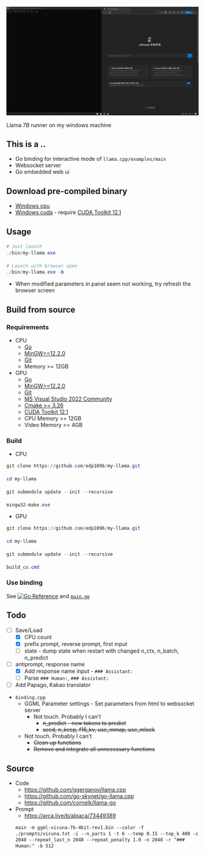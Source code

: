 ![image description](doc/screenshot.gif)

Llama 7B runner on my windows machine

## This is a ..

* Go binding for interactive mode of `llama.cpp/examples/main`
* Websocket server
* Go embedded web ui


## Download pre-compiled binary
* [Windows cpu](https://github.com/edp1096/my-llama/releases/download/v0.1.4/my-llama_cpu.exe)
* [Windows cuda](https://github.com/edp1096/my-llama/releases/download/v0.1.4/my-llama_cu.zip) - require [CUDA Toolkit 12.1](https://developer.nvidia.com/cuda-downloads?target_os=Windows&target_arch=x86_64)


## Usage
```powershell
# Just launch
./bin/my-llama.exe

# Launch with browser open
./bin/my-llama.exe -b
```
* When modified parameters in panel seem not working, try refresh the browser screen


## Build from source

### Requirements
* CPU
    * [Go](https://golang.org/dl)
    * [MinGW>=12.2.0](https://github.com/brechtsanders/winlibs_mingw/releases/tag/12.2.0-16.0.0-10.0.0-ucrt-r5)
    * [Git](https://github.com/git-for-windows/git/releases)
    * Memory >= 12GB
* GPU
    * [Go](https://golang.org/dl)
    * [MinGW>=12.2.0](https://github.com/brechtsanders/winlibs_mingw/releases/tag/12.2.0-16.0.0-10.0.0-ucrt-r5)
    * [Git](https://github.com/git-for-windows/git/releases)
    * [MS Visual Studio 2022 Community](https://visualstudio.microsoft.com/vs)
    * [Cmake >= 3.26](https://cmake.org/download)
    * [CUDA Toolkit 12.1](https://developer.nvidia.com/cuda-downloads?target_os=Windows&target_arch=x86_64)
    * CPU Memory >= 12GB
    * Video Memory >= 4GB

### Build
* CPU
```powershell
git clone https://github.com/edp1096/my-llama.git

cd my-llama

git submodule update --init --recursive

mingw32-make.exe
```
* GPU
```powershell
git clone https://github.com/edp1096/my-llama.git

cd my-llama

git submodule update --init --recursive

build_cu.cmd
```

### Use binding
See <a href="https://pkg.go.dev/github.com/edp1096/my-llama/cgollama"><img src="https://pkg.go.dev/badge/github.com/edp1096/my-llama/cgollama.svg" alt="Go Reference"></a> and [`main.go`](main.go)


## Todo
* [ ] Save/Load
    * [x] CPU count
    * [x] prefix prompt, reverse prompt, first input
    * [ ] state - dump state when restart with changed n_ctx, n_batch, n_predict
* [ ] antiprompt, response name
    * [x] Add response name input - `### Assistant:`
    * [ ] Parse `### Human:`, `### Assistant:`
* [ ] Add Papago, Kakao translator
* `binding.cpp`
    * GGML Parameter settings - Set parameters from html to websocket server
        * Not touch. Probably I can't
            * ~~n_predict - new tokens to predict~~
            * ~~seed, n_keep, f16_kv, use_mmap, use_mlock~~
    * Not touch. Probably I can't
        * ~~Clean up functions~~
        * ~~Remove and integrate all unnecessary functions~~


## Source
* Code
    * https://github.com/ggerganov/llama.cpp
    * https://github.com/go-skynet/go-llama.cpp
    * https://github.com/cornelk/llama-go
* Prompt
    * https://arca.live/b/alpaca/73449389
    ```dos
    main -m ggml-vicuna-7b-4bit-rev1.bin --color -f ./prompts/vicuna.txt -i --n_parts 1 -t 6 --temp 0.15 --top_k 400 -c 2048 --repeat_last_n 2048 --repeat_penalty 1.0 -n 2048 -r "### Human:" -b 512
    ```
